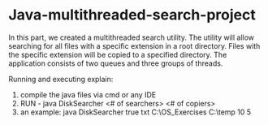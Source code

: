 # Java-multithreaded-search-project
In this part, we created a multithreaded search utility.
The utility will allow searching for all files with a specific extension in a root directory.
Files with the specific extension will be copied to a specified directory.
The application consists of two queues and three groups of threads.

Running and executing explain:
1. compile the java files via cmd or any IDE
2. RUN - java DiskSearcher <boolean of milestoneQueueFlag> <file-extension> <root directory> <destination directory> <# of searchers> <# of copiers>
3. an example: java DiskSearcher true txt C:\OS_Exercises C:\temp 10 5
